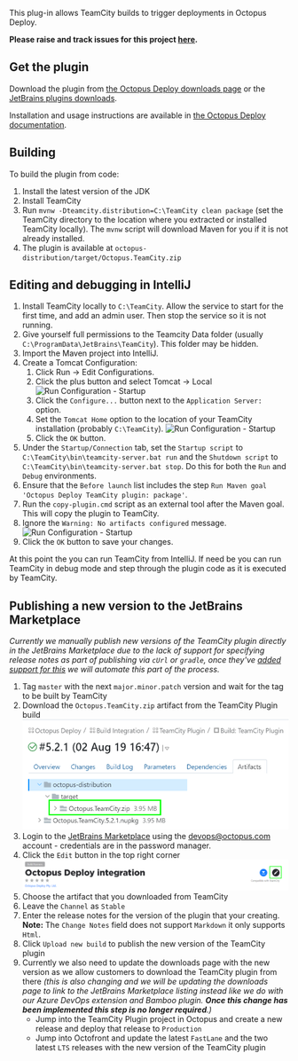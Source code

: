 This plug-in allows TeamCity builds to trigger deployments in Octopus Deploy. 

**Please raise and track issues for this project [here](https://github.com/OctopusDeploy/Issues/issues/).**

## Get the plugin

Download the plugin from [the Octopus Deploy downloads page](http://octopusdeploy.com/downloads) or the [JetBrains plugins downloads](<https://plugins.jetbrains.com/plugin/9038-octopus-deploy>).

Installation and usage instructions are available in [the Octopus Deploy documentation](http://octopusdeploy.com/documentation/integration/teamcity). 

## Building

To build the plugin from code:

 1. Install the latest version of the JDK
 2. Install TeamCity
 4. Run `mvnw -Dteamcity.distribution=C:\TeamCity clean package` (set the TeamCity
    directory to the location where you extracted or installed TeamCity locally). 
    The `mvnw` script will download Maven for you if it is not already installed.
 5. The plugin is available at `octopus-distribution/target/Octopus.TeamCity.zip`

## Editing and debugging in IntelliJ

1. Install TeamCity locally to `C:\TeamCity`. Allow the service to start for the first time, and add an 
   admin user. Then stop the service so it is not running.
2. Give yourself full permissions to the Teamcity Data folder (usually `C:\ProgramData\JetBrains\TeamCity`). 
   This folder may be hidden.
3. Import the Maven project into IntelliJ.
4. Create a Tomcat Configuration:
    1. Click Run -> Edit Configurations.
    2. Click the plus button and select Tomcat -> Local
       ![Run Configuration - Startup](https://raw.githubusercontent.com/OctopusDeploy/Octopus-TeamCity/master/TomcatLocal.PNG)
    3. Click the `Configure...` button next to the `Application Server:` option.
    4. Set the `Tomcat Home` option to the location of your TeamCity installation (probably `C:\TeamCity`).
        ![Run Configuration - Startup](https://raw.githubusercontent.com/OctopusDeploy/Octopus-TeamCity/master/TomcatServer.PNG)
    5. Click the `OK` button.
6. Under the `Startup/Connection` tab, set the `Startup script` to `C:\TeamCity\bin\teamcity-server.bat run` and 
   the `Shutdown script` to `C:\TeamCity\bin\teamcity-server.bat stop`. Do this for both the `Run` and `Debug` 
   environments.
5. Ensure that the `Before launch` list includes the step `Run Maven goal 'Octopus Deploy TeamCity plugin: package'`.
6. Run the `copy-plugin.cmd` script as an external tool after the Maven goal. This will copy the plugin to TeamCity.
6. Ignore the `Warning: No artifacts configured` message.
   ![Run Configuration - Startup](https://raw.githubusercontent.com/OctopusDeploy/Octopus-TeamCity/master/TomcatStartup.PNG)
7. Click the `OK` button to save your changes.

At this point the you can run TeamCity from IntelliJ. If need be you can run  TeamCity in debug mode and step 
through the plugin code as it is executed by TeamCity.

## Publishing a new version to the JetBrains Marketplace

_Currently we manually publish new versions of the TeamCity plugin directly in the JetBrains Marketplace due to the lack of support for specifying release notes as part of publishing via `cUrl` or `gradle`, once they've [added support for this](https://youtrack.jetbrains.com/issue/MP-2369) we will automate this part of the process._

1. Tag `master` with the next `major.minor.patch` version and wait for the tag to be built by TeamCity
2. Download the `Octopus.TeamCity.zip` artifact from the TeamCity Plugin build
    ![Download artifact from TeamCity](DownloadArtifact.png)
3. Login to the [JetBrains Marketplace](https://plugins.jetbrains.com/plugin/9038-octopus-deploy-integration) using the devops@octopus.com account - credentials are in the password manager.
4. Click the `Edit` button in the top right corner
    ![Edit plugin](EditPlugin.png)
5. Choose the artifact that you downloaded from TeamCity
6. Leave the `Channel` as `Stable`
7. Enter the release notes for the version of the plugin that your creating. **Note:** The `Change Notes` field does not support `Markdown` it only supports `Html`.
8. Click `Upload new build` to publish the new version of the TeamCity plugin
9. Currently we also need to update the downloads page with the new version as we allow customers to download the TeamCity plugin from there _(this is also changing and we will be updating the downloads page to link to the JetBrains Marketplace listing instead like we do with our Azure DevOps extension and Bamboo plugin. **Once this change has been implemented this step is no longer required**.)_
    - Jump into the TeamCity Plugin project in Octopus and create a new release and deploy that release to `Production`
    - Jump into Octofront and update the latest `FastLane` and the two latest `LTS` releases with the new version of the TeamCity plugin